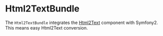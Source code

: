 Html2TextBundle
===============

The `Html2TextBundle` integrates the [Html2Text](https://github.com/bicpi/bicpi-components)
component with Symfony2. This means easy Html2Text conversion.

